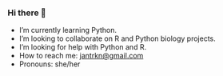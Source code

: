 ### Hi there 👋

<!--
**jantrkn/jantrkn** is a ✨ _special_ ✨ repository because its `README.md` (this file) appears on your GitHub profile.
-->
- I’m currently learning Python.
- I’m looking to collaborate on R and Python biology projects. 
- I’m looking for help with Python and R.
- How to reach me: jantrkn@gmail.com
- Pronouns: she/her


